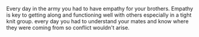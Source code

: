 Every day in the army you had to have empathy for your brothers. Empathy is key to getting along and functioning well with others especially in a tight knit group. every day you had to understand your mates and know where they were coming from so conflict wouldn't arise.
